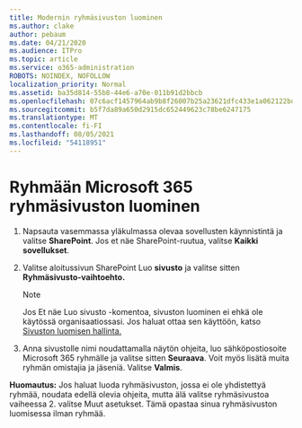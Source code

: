 ```yaml
---
title: Modernin ryhmäsivuston luominen
ms.author: clake
author: pebaum
ms.date: 04/21/2020
ms.audience: ITPro
ms.topic: article
ms.service: o365-administration
ROBOTS: NOINDEX, NOFOLLOW
localization_priority: Normal
ms.assetid: ba35d814-55b8-44e6-a70e-011b91d2bbcb
ms.openlocfilehash: 07c6acf1457964ab9b8f26007b25a23621dfc433e1a062122bd67039d793e350
ms.sourcegitcommit: b5f7da89a650d2915dc652449623c78be6247175
ms.translationtype: MT
ms.contentlocale: fi-FI
ms.lasthandoff: 08/05/2021
ms.locfileid: "54118951"
---
```

# <a name="create-a-microsoft-365-group-connected-team-site"></a>Ryhmään Microsoft 365 ryhmäsivuston luominen

1. Napsauta vasemmassa yläkulmassa olevaa sovellusten käynnistintä ja valitse **SharePoint**. Jos et näe SharePoint-ruutua, valitse **Kaikki sovellukset**.
    
2. Valitse aloitussivun SharePoint Luo **sivusto** ja valitse sitten **Ryhmäsivusto-vaihtoehto.** 
    
    > [!NOTE]
    > Jos Et näe Luo sivusto -komentoa, sivuston luominen ei ehkä ole käytössä organisaatiossasi. Jos haluat ottaa sen käyttöön, katso [Sivuston luomisen hallinta.](https://go.microsoft.com/fwlink/?linkid=2009644) 
  
3. Anna sivustolle nimi noudattamalla näytön ohjeita, luo sähköpostiosoite Microsoft 365 ryhmälle ja valitse sitten **Seuraava**. Voit myös lisätä muita ryhmän omistajia ja jäseniä. Valitse **Valmis**.
  
 **Huomautus:** Jos haluat luoda ryhmäsivuston, jossa ei ole yhdistettyä ryhmää, noudata edellä olevia ohjeita, mutta älä valitse ryhmäsivustoa vaiheessa 2. valitse Muut asetukset. Tämä opastaa sinua ryhmäsivuston luomisessa ilman ryhmää. 
    

